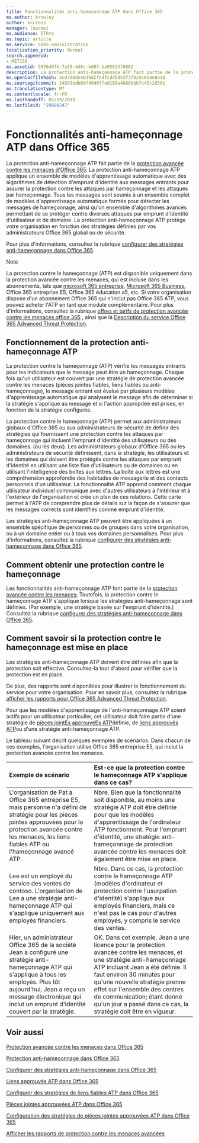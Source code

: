 ```yaml
---
title: Fonctionnalités anti-hameçonnage ATP dans Office 365
ms.author: krowley
author: kccross
manager: laurawi
ms.audience: ITPro
ms.topic: article
ms.service: o365-administration
localization_priority: Normal
search.appverid:
- MET150
ms.assetid: 5076d0f6-7a59-4d6c-bd07-ba95033f0682
description: La protection anti-hameçonnage ATP fait partie de la protection avancée contre les menaces d'Office 365. La protection anti-hameçonnage ATP applique un ensemble de modèles d'apprentissage automatique avec des algorithmes de détection d'emprunt d'identité aux messages entrants pour assurer la protection contre les attaques par hameçonnage et les attaques par hameçonnage. Tous les messages sont soumis à un ensemble complet de modèles d'apprentissage automatique formés pour détecter les messages de hameçonnage, ainsi qu'un ensemble d'algorithmes avancés permettant de se protéger contre diverses attaques par emprunt d'identité d'utilisateur et de domaine.
ms.openlocfilehash: 3cd786de403bd2fe4fcdd5d53f3f825c6e4e8a40
ms.sourcegitcommit: 24659bdb09f49d0ffed180a4b80bbb7c45c2d301
ms.translationtype: MT
ms.contentlocale: fr-FR
ms.lasthandoff: 02/19/2019
ms.locfileid: "29889247"
---
```

# <a name="atp-anti-phishing-capabilities-in-office-365"></a>Fonctionnalités anti-hameçonnage ATP dans Office 365

La protection anti-hameçonnage ATP fait partie de la [protection avancée contre les menaces d'Office 365](office-365-atp.md). La protection anti-hameçonnage ATP applique un ensemble de modèles d'apprentissage automatique avec des algorithmes de détection d'emprunt d'identité aux messages entrants pour assurer la protection contre les attaques par hameçonnage et les attaques par hameçonnage. Tous les messages sont soumis à un ensemble complet de modèles d'apprentissage automatique formés pour détecter les messages de hameçonnage, ainsi qu'un ensemble d'algorithmes avancés permettant de se protéger contre diverses attaques par emprunt d'identité d'utilisateur et de domaine. La protection anti-hameçonnage ATP protège votre organisation en fonction des stratégies définies par vos administrateurs Office 365 global ou de sécurité.
  
Pour plus d'informations, consultez la rubrique [configurer des stratégies anti-hameçonnage dans Office 365](set-up-anti-phishing-policies.md).
  
> [!NOTE]
> La protection contre le hameçonnage (ATP) est disponible uniquement dans la protection avancée contre les menaces, qui est incluse dans les abonnements, tels que [microsoft 365 entreprise](https://www.microsoft.com/microsoft-365/enterprise/home), [Microsoft 365 Business](https://www.microsoft.com/microsoft-365/business), Office 365 entreprise E5, Office 365 éducation a5, etc. Si votre organisation dispose d'un abonnement Office 365 qui n'inclut pas Office 365 ATP, vous pouvez acheter l'ATP en tant que module complémentaire. Pour plus d'informations, consultez la rubrique [offres et tarifs de protection avancée contre les menaces office 365](https://products.office.com/exchange/advance-threat-protection) , ainsi que la [Description du service Office 365 Advanced Threat Protection](https://docs.microsoft.com/office365/servicedescriptions/office-365-advanced-threat-protection-service-description).

## <a name="how-atp-anti-phishing-works"></a>Fonctionnement de la protection anti-hameçonnage ATP

La protection contre le hameçonnage (ATP) vérifie les messages entrants pour les indicateurs que le message peut être un hameçonnage. Chaque fois qu'un utilisateur est couvert par une stratégie de protection avancée contre les menaces (pièces jointes fiables, liens fiables ou anti-hameçonnage), le message entrant est évalué par plusieurs modèles d'apprentissage automatique qui analysent le message afin de déterminer si la stratégie s'applique au message et si l'action appropriée est prises, en fonction de la stratégie configurée.
  
La protection contre le hameçonnage (ATP) permet aux administrateurs globaux d'Office 365 ou aux administrateurs de sécurité de définir des stratégies qui fournissent une protection contre les attaques par hameçonnage qui incluent l'emprunt d'identité des utilisateurs ou des domaines. (ou les deux). Les administrateurs globaux d'Office 365 ou les administrateurs de sécurité définissent, dans la stratégie, les utilisateurs et les domaines qui doivent être protégés contre les attaques par emprunt d'identité en utilisant une liste fixe d'utilisateurs ou de domaines ou en utilisant l'intelligence des boîtes aux lettres. La boîte aux lettres est une compréhension approfondie des habitudes de messagerie et des contacts personnels d'un utilisateur. La fonctionnalité ATP apprend comment chaque utilisateur individuel communique avec d'autres utilisateurs à l'intérieur et à l'extérieur de l'organisation et crée un plan de ces relations. Cette carte permet à l'ATP de comprendre plus de détails sur la façon de s'assurer que les messages corrects sont identifiés comme emprunt d'identité.
  
Les stratégies anti-hameçonnage ATP peuvent être appliquées à un ensemble spécifique de personnes ou de groupes dans votre organisation, ou à un domaine entier ou à tous vos domaines personnalisés. Pour plus d'informations, consultez la rubrique [configurer des stratégies anti-hameçonnage dans Office 365](set-up-anti-phishing-policies.md).
  
## <a name="how-to-get-atp-anti-phishing"></a>Comment obtenir une protection contre le hameçonnage

Les fonctionnalités anti-hameçonnage ATP font partie de la [protection avancée contre les menaces](office-365-atp.md); Toutefois, la protection contre le hameçonnage ATP s'applique lorsque les stratégies anti-hameçonnage sont définies. (Par exemple, une stratégie basée sur l'emprunt d'identité.) Consultez la rubrique [configurer des stratégies anti-hameçonnage dans Office 365](set-up-anti-phishing-policies.md).
  
## <a name="how-to-know-if-atp-anti-phishing-is-in-place"></a>Comment savoir si la protection contre le hameçonnage est mise en place

Les stratégies anti-hameçonnage ATP doivent être définies afin que la protection soit effective. Consultez-la tout d'abord pour vérifier que la protection est en place.

De plus, des rapports sont disponibles pour illustrer le fonctionnement du service pour votre organisation. Pour en savoir plus, consultez la rubrique [afficher les rapports pour Office 365 Advanced Threat Protection](view-reports-for-atp.md).

Pour que les modèles d'apprentissage de l'anti-hameçonnage ATP soient actifs pour un utilisateur particulier, cet utilisateur doit faire partie d'une stratégie de [pièces jointEs approuvéEs ATP](atp-safe-attachments.md)définie, de [liens approuvés ATP](atp-safe-links.md)ou d'une stratégie anti-hameçonnage ATP. 

Le tableau suivant décrit quelques exemples de scénarios. Dans chacun de ces exemples, l'organisation utilise Office 365 entreprise E5, qui inclut la protection avancée contre les menaces.
  
|**Exemple de scénario**|**Est-ce que la protection contre le hameçonnage ATP s'applique dans ce cas?**|
|:-----|:-----|
|L'organisation de Pat a Office 365 entreprise E5, mais personne n'a défini de stratégie pour les pièces jointes approuvées pour la protection avancée contre les menaces, les liens fiables ATP ou l'hameçonnage avancé ATP.|Nbre. Bien que la fonctionnalité soit disponible, au moins une stratégie ATP doit être définie pour que les modèles d'apprentissage de l'ordinateur ATP fonctionnent. Pour l'emprunt d'identité, une stratégie anti-hameçonnage de protection avancée contre les menaces doit également être mise en place.|
|Lee est un employé du service des ventes de contoso. L'organisation de Lee a une stratégie anti-hameçonnage ATP qui s'applique uniquement aux employés financiers.|Nbre. Dans ce cas, la protection contre le hameçonnage ATP (modèles d'ordinateur et protection contre l'usurpation d'identité) s'applique aux employés financiers, mais ce n'est pas le cas pour d'autres employés, y compris le service des ventes.|
|Hier, un administrateur Office 365 de la société Jean a configuré une stratégie anti-hameçonnage ATP qui s'applique à tous les employés. Plus tôt aujourd'hui, Jean a reçu un message électronique qui inclut un emprunt d'identité couvert par la stratégie.|OK. Dans cet exemple, Jean a une licence pour la protection avancée contre les menaces, et une stratégie anti-hameçonnage ATP incluant Jean a été définie. Il faut environ 30 minutes pour qu'une nouvelle stratégie prenne effet sur l'ensemble des centres de communication; étant donné qu'un jour a passé dans ce cas, la stratégie doit être en vigueur.|

## <a name="related-topics"></a>Voir aussi

[Protection avancée contre les menaces dans Office 365](office-365-atp.md)
  
[Protection anti-hameçonnage dans Office 365](anti-phishing-protection.md)
  
[Configurer des stratégies anti-hameçonnage dans Office 365](set-up-anti-phishing-policies.md)
  
[Liens approuvés ATP dans Office 365](atp-safe-links.md)
  
[Configurer des stratégies de liens fiables ATP dans Office 365](set-up-atp-safe-links-policies.md)
  
[Pièces jointes approuvées ATP dans Office 365](atp-safe-attachments.md)
  
[Configuration des stratégies de pièces jointes approuvées ATP dans Office 365](set-up-atp-safe-attachments-policies.md)
  
[Afficher les rapports de protection contre les menaces avancées](view-reports-for-atp.md)
